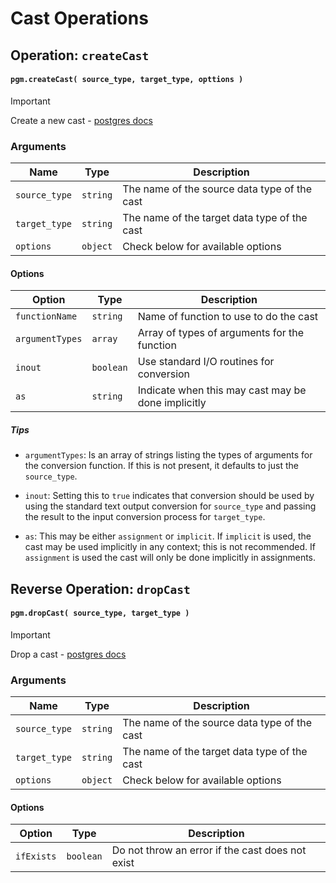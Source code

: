 # Cast Operations

## Operation: `createCast`

#### `pgm.createCast( source_type, target_type, opttions )`

> [!IMPORTANT]
> Create a new cast - [postgres docs](https://www.postgresql.org/docs/current/sql-createcast.html)

### Arguments

| Name          | Type     | Description                                  |
|---------------|----------|----------------------------------------------|
| `source_type` | `string` | The name of the source data type of the cast |
| `target_type` | `string` | The name of the target data type of the cast |
| `options`     | `object` | Check below for available options            |

#### Options

| Option          | Type      | Description                                        |
|-----------------|-----------|----------------------------------------------------|
| `functionName`  | `string`  | Name of function to use to do the cast             |
| `argumentTypes` | `array`   | Array of types of arguments for the function       |
| `inout`         | `boolean` | Use standard I/O routines for conversion           |
| `as`            | `string`  | Indicate when this may cast may be done implicitly |

##### Tips

- `argumentTypes`: Is an array of strings listing the types of arguments for the conversion function. If this is not
  present, it defaults to just the `source_type`.
- `inout`: Setting this to `true` indicates that conversion should be used by using
  the standard text output conversion for `source_type` and passing the
  result to the input conversion process for `target_type`.

- `as`: This may be either `assignment` or `implicit`. If `implicit` is used, the
  cast may be used implicitly in any context; this is not recommended. If
  `assignment` is used the cast will only be done implicitly in
  assignments.

## Reverse Operation: `dropCast`

#### `pgm.dropCast( source_type, target_type )`

> [!IMPORTANT]
> Drop a cast - [postgres docs](https://www.postgresql.org/docs/current/sql-dropcast.html)

### Arguments

| Name          | Type     | Description                                  |
|---------------|----------|----------------------------------------------|
| `source_type` | `string` | The name of the source data type of the cast |
| `target_type` | `string` | The name of the target data type of the cast |
| `options`     | `object` | Check below for available options            |

#### Options

| Option     | Type      | Description                                      |
|------------|-----------|--------------------------------------------------|
| `ifExists` | `boolean` | Do not throw an error if the cast does not exist |
